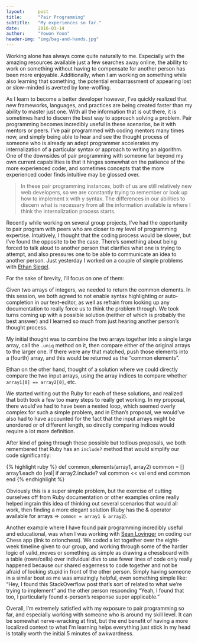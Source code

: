 ```yaml
---
layout:     post
title:      "Pair Programming"
subtitle:   "My experiences so far."
date:       2016-03-14
author:     "Yowon Yoon"
header-img: "img/bag-and-hands.jpg"
---
```


Working alone has always come quite naturally to me. Especially with the amazing resources available just a few searches away online, the ability to work on something without having to compensate for another person has been more enjoyable. Additionally, when I am working on something while also learning that something, the potential embarrassment of appearing lost or slow-minded is averted by lone-wolfing. 

As I learn to become a better developer however, I’ve quickly realized that new frameworks, languages, and practices are being created faster than my ability to master just one. With all the information that is out there, it is sometimes hard to discern the best way to approach solving a problem. Pair programming becomes incredibly useful in these scenarios, be it with mentors or peers. I’ve pair programmed with coding mentors many times now, and simply being able to hear and see the thought process of someone who is already an adept programmer accelerates my internalization of a particular syntax or approach to writing an algorithm. One of the downsides of pair programming with someone far beyond my own current capabilities is that it hinges somewhat on the patience of the more experienced coder, and sometimes concepts that the more experienced coder finds intuitive may be glossed over. 

> In these pair programming instances, both of us are still relatively new web developers, so we are constantly trying to remember or look up how to implement x with y syntax. The differences in our abilities to discern what is necessary from all the information available is where I think the internalization process starts.

Recently while working on several group projects, I’ve had the opportunity to pair program with peers who are closer to my level of programming expertise. Intuitively, I thought that the coding process would be slower, but I’ve found the opposite to be the case. There’s something about being forced to talk aloud to another person that clarifies what one is trying to attempt, and also pressures one to be able to communicate an idea to another person. Just yesterday I worked on a couple of simple problems with [Ethan Siegel](https://medium.com/@ethsiegel).

For the sake of brevity, I’ll focus on one of them: 

Given two arrays of integers, we needed to return the common elements. In this session, we both agreed to not enable syntax highlighting or auto-completion in our text-editor, as well as refrain from looking up any documentation to really force us to think the problem through. We took turns coming up with a possible solution (neither of which is probably the best answer) and I learned so much from just hearing another person’s thought process. 

My initial thought was to combine the two arrays together into a single large array, call the `.uniq` method on it, then compare either of the original arrays to the larger one. If there were any that matched, push those elements into a (fourth) array, and this would be returned as the “common elements”. 

Ethan on the other hand, thought of a solution where we could directly compare the two input arrays, using the array indices to compare whether `array1[0] == array2[0]`, etc. 

We started writing out the Ruby for each of these solutions, and realized that both took a few too many steps to really get working. In my proposal, there would’ve had to have been a nested loop, which seemed overly complex for such a simple problem, and in Ethan’s proposal, we would’ve also had to have accounted for the fact that the input arrays might be unordered or of different length, so directly comparing indices would require a lot more definition.

After kind of going through these possible but tedious proposals, we both remembered that Ruby has an `include?` method that would simplify our code significantly:

{% highlight ruby %}
def common_elements(array1, array2)
  common = []
  array1.each do |val|
    if array2.include? val
      common << val
    end
  end
  common
end
{% endhighlight %}

Obviously this is a super simple problem, but the exercise of cutting ourselves off from Ruby documentation or other examples online really helped ingrain this idea of thinking out several scenarios that would all work, then finding a more elegant solution (Ruby has the & operator available for arrays => `common = array1 & array2`).

Another example where I have found pair programming incredibly useful and educational, was when I was working with [Sean Lovinger](https://github.com/smlovin2) on coding our Chess app (link to orionchess). We coded a lot together over the eight-week timeline given to our group, and working through some of the harder logic of valid_moves or something as simple as drawing a chessboard with a table (rows/cells) over individual divs to use fewer lines of code only really happened because our shared eagerness to code together and not be afraid of looking stupid in front of the other person. Simply having someone in a similar boat as me was amazingly helpful, even something simple like: “Hey, I found this StackOverflow post that’s sort of related to what we’re trying to implement” and the other person responding “Yeah, I found that too, I particularly found x-person’s response super applicable.” 

Overall, I’m extremely satisfied with my exposure to pair programming so far, and especially working with someone who is around my skill level. It can be somewhat nerve-wracking at first, but the end benefit of having a more localized context to what I’m learning helps everything just stick in my head is totally worth the initial 5 minutes of awkwardness.
